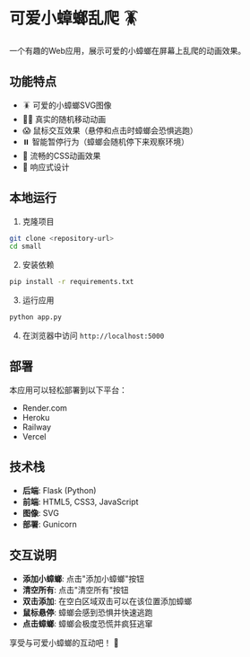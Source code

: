 # 可爱小蟑螂乱爬 🪳

一个有趣的Web应用，展示可爱的小蟑螂在屏幕上乱爬的动画效果。

## 功能特点

- 🪳 可爱的小蟑螂SVG图像
- 🏃‍♂️ 真实的随机移动动画
- 😱 鼠标交互效果（悬停和点击时蟑螂会恐惧逃跑）
- ⏸️ 智能暂停行为（蟑螂会随机停下来观察环境）
- 🎨 流畅的CSS动画效果
- 📱 响应式设计

## 本地运行

1. 克隆项目
```bash
git clone <repository-url>
cd small
```

2. 安装依赖
```bash
pip install -r requirements.txt
```

3. 运行应用
```bash
python app.py
```

4. 在浏览器中访问 `http://localhost:5000`

## 部署

本应用可以轻松部署到以下平台：
- Render.com
- Heroku
- Railway
- Vercel

## 技术栈

- **后端**: Flask (Python)
- **前端**: HTML5, CSS3, JavaScript
- **图像**: SVG
- **部署**: Gunicorn

## 交互说明

- **添加小蟑螂**: 点击"添加小蟑螂"按钮
- **清空所有**: 点击"清空所有"按钮
- **双击添加**: 在空白区域双击可以在该位置添加蟑螂
- **鼠标悬停**: 蟑螂会感到恐惧并快速逃跑
- **点击蟑螂**: 蟑螂会极度恐慌并疯狂逃窜

享受与可爱小蟑螂的互动吧！ 🎉
